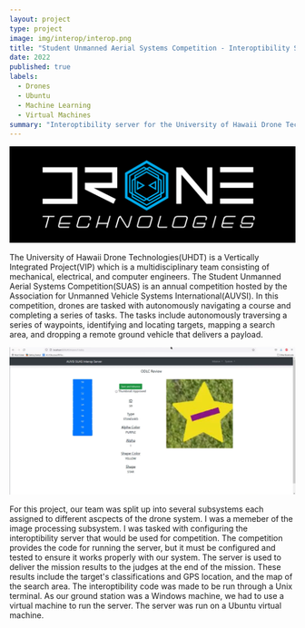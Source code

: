 ```yaml
---
layout: project
type: project
image: img/interop/interop.png
title: "Student Unmanned Aerial Systems Competition - Interoptibility Server"
date: 2022
published: true
labels:
  - Drones
  - Ubuntu
  - Machine Learning
  - Virtual Machines
summary: "Interoptibility server for the University of Hawaii Drone Technologies."
---
```

<p align="center">
  <img class="img-fluid" src="../img/suas/UHDT.png">
</p>

The University of Hawaii Drone Technologies(UHDT) is a Vertically Integrated Project(VIP) which is a multidisciplinary team consisting of mechanical, electrical, and computer engineers. The Student Unmanned Aerial Systems Competition(SUAS) is an annual competition hosted by the Association for Unmanned Vehicle Systems International(AUVSI). In this competition, drones are tasked with autonomously navigating a course and completing a series of tasks. The tasks include autonomously traversing a series of waypoints, identifying and locating targets, mapping a search area, and dropping a remote ground vehicle that delivers a payload.

<p align="center">
  <img class="img-fluid" src="../img/interop/interop.png">
</p>

For this project, our team was split up into several subsystems each assigned to different ascpects of the drone system. I was a memeber of the image processing subsystem. I was tasked with configuring the interoptibility server that would be used for competition. The competition provides the code for running the server, but it must be configured and tested to ensure it works properly with our system. The server is used to deliver the mission results to the judges at the end of the mission. These results include the target's classifications and GPS location, and the map of the search area. The interoptibility code was made to be run through a Unix terminal. As our ground station was a Windows machine, we had to use a virtual machine to run the server. The server was run on a Ubuntu virtual machine.
